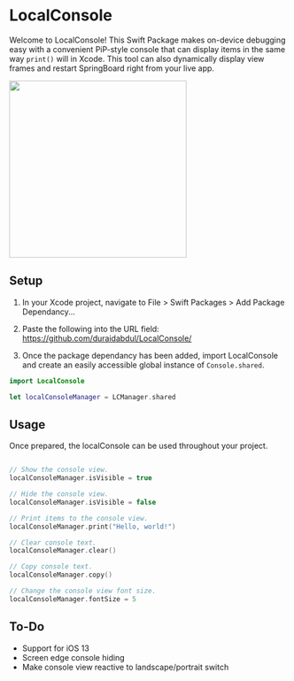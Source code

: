 # **LocalConsole**

Welcome to LocalConsole! This Swift Package makes on-device debugging easy with a convenient PiP-style console that can display items in the same way ```print()``` will in Xcode. This tool can also dynamically display view frames and restart SpringBoard right from your live app.

<img src="https://github.com/duraidabdul/LocalConsole/blob/main/Demo.gif?raw=true" width="320">

## **Setup**

1. In your Xcode project, navigate to File > Swift Packages > Add Package Dependancy...

2. Paste the following into the URL field: https://github.com/duraidabdul/LocalConsole/

3. Once the package dependancy has been added, import LocalConsole and create an easily accessible global instance of ```Console.shared```.
```swift
import LocalConsole

let localConsoleManager = LCManager.shared
```

## **Usage**
Once prepared, the localConsole can be used throughout your project.
```swift

// Show the console view.
localConsoleManager.isVisible = true

// Hide the console view.
localConsoleManager.isVisible = false
```

```swift
// Print items to the console view.
localConsoleManager.print("Hello, world!")

// Clear console text.
localConsoleManager.clear()

// Copy console text.
localConsoleManager.copy()
```

```swift
// Change the console view font size.
localConsoleManager.fontSize = 5
```


## **To-Do**
* Support for iOS 13
* Screen edge console hiding
* Make console view reactive to landscape/portrait switch
